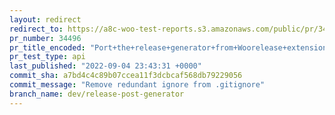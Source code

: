 ```yaml
---
layout: redirect
redirect_to: https://a8c-woo-test-reports.s3.amazonaws.com/public/pr/34496/api/index.html
pr_number: 34496
pr_title_encoded: "Port+the+release+generator+from+Woorelease+extensions+to+tools"
pr_test_type: api
last_published: "2022-09-04 23:43:31 +0000"
commit_sha: a7bd4c4c89b07ccea11f3dcbcaf568db79229056
commit_message: "Remove redundant ignore from .gitignore"
branch_name: dev/release-post-generator
---
```


